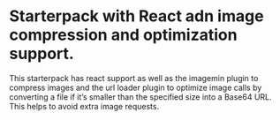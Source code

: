 # Starterpack with React adn image compression and optimization support. 
This starterpack has react support as well as the imagemin plugin to compress images and the url loader plugin to optimize image calls by converting a file if it’s smaller than the specified size into a Base64 URL. This helps to avoid extra image requests.
